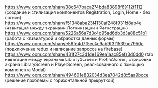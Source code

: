 https://www.loom.com/share/38c647baca274bda83898f69112f1112 (создание и стилизация компонентов Registration, Login, Home - без логики) <br />
https://www.loom.com/share/f51348aba23f4130af248f931fd8ab4e (навигация между экранами Логинизации и Регистрации) <br />
https://www.loom.com/share/5226a56a7d3c4d95ad6db3d8a88c51b1 (работа с клавиатурой и обработка данных формы) <br />
https://www.loom.com/share/e56fe4d7f5ec4c9ab9f3f1539bc7950c (подключение redux и написание запросов на firebase) <br />
https://www.loom.com/share/431f27c3d1de469ea1aac85efa3d0dd0 (tab навигация между экранами LibraryScreen и ProfileScreen, отрисовка экрана LibraryScreen и PlayerScreen, реализованного с помощью компонента Modal) <br />
https://www.loom.com/share/494601e832034d3ea7042d8c5aa9bcce (решение проблемы с горизонтальной прокруткой) <br />
